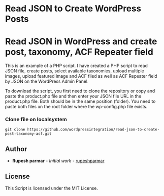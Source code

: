 # Read JSON to Create WordPress Posts
<h1>Read JSON in WordPress and create post, taxonomy, ACF Repeater field</h1>

<p>This is an example of a PHP script. I have created a PHP script to read JSON file, create posts, select available taxonomies, upload multiple images, upload featured image and ACF filed as well as ACF Repeater field by JSON on the WordPress Admin Panel.</p>

<p>To download the script, you first need to clone the repository or copy and paste the product.php file and then enter your JSON file URL in the product.php file. Both should be in the same position (folder). You need to paste both files on the root folder where the wp-config.php file exists.</p>


### Clone file on localsystem

```
git clone https://github.com/wordpressintegration/read-json-to-create-post-taxonomy-acf.git
```

## Author

* **Rupesh parmar** - *Initial work* - [rupeshparmar](https://github.com/rupesh78)


## License

This Script is licensed under the MIT License.
